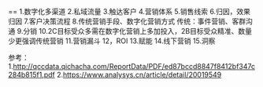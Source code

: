 

==
1.数字化多渠道
2.私域流量
3.触达客户
4.营销体系
5.销售线索
6.归因，效果归因
7.客户决策流程
8.传统营销手段、数字化营销方式
传统：事件营销、客群沟通
9.分销
10.2C目标受众多需在数字化营销上多加投入，2B目标受众精准、数量少更强调传统营销
11.营销漏斗
12，ROI
13.赋能
14.线下营销
15.洞察

参考：
1.http://qccdata.qichacha.com/ReportData/PDF/ed87bccd8847f8412bf347c284b815f1.pdf
2.https://www.analysys.cn/article/detail/20019549